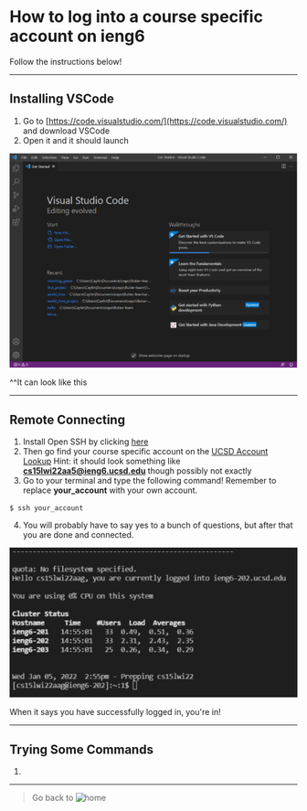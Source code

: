 # How to log into a course specific account on ieng6
Follow the instructions below!

---
## Installing VSCode

1. Go to [https://code.visualstudio.com/](https://code.visualstudio.com/) and download VSCode
2. Open it and it should launch

![Image](/labReport1Images/vscodeimage.PNG) 

^^It can look like this

---
## Remote Connecting

1. Install Open SSH by clicking [here](https://docs.microsoft.com/en-us/windows-server/administration/openssh/openssh_install_firstuse)
2. Then go find your course specific account on the [UCSD Account Lookup](https://sdacs.ucsd.edu/~icc/index.php)
    Hint: it should look something like **cs15lwi22aa5@ieng6.ucsd.edu** though possibly not exactly
3. Go to your terminal and type the following command! Remember to replace **your_account** with your own account.

```
$ ssh your_account
```

4. You will probably have to say yes to a bunch of questions, but after that you are done and connected.

![Image](/labReport1Images/remotelyconnecting.PNG) 

When it says you have successfully logged in, you're in!

---
## Trying Some Commands

1.


---
> Go back to ![home](https://caylincat.github.io/cse15l-lab-reports/)